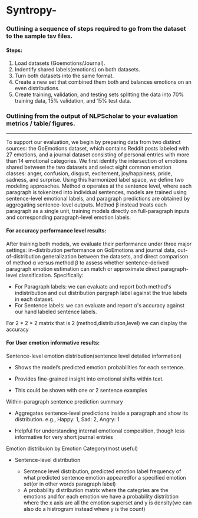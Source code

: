 # Syntropy-


### Outlining a sequence of steps required to go from the dataset to the sample tsv files. 

#### Steps:
1. Load datasets (Goemotions/Journal).
2. Indentify shared labels(emotions) on both datasets.
3. Turn both datasets into the same format.
4. Create a new set that combined them both and balances emotions on an even distributions.
5. Create training, validation, and testing sets splitting the data into 70% training data, 15% validation, and 15% test data.
   


### Outlining from the output of NLPScholar to your evaluation metrics / table/ figures. 
-------

To support our evaluation, we begin by preparing data from two distinct sources: the GoEmotions dataset, which contains Reddit posts labeled with 27 emotions, and a journal dataset consisting of personal entries with more than 14 emotional categories. We first identify the intersection of emotions shared between the two datasets and select eight common emotion classes: anger, confusion, disgust, excitement, joy/happiness, pride, sadness, and surprise. Using this harmonized label space, we define two modeling approaches. Method α operates at the sentence level, where each paragraph is tokenized into individual sentences, models are trained using sentence-level emotional labels, and paragraph predictions are obtained by aggregating sentence-level outputs. Method β instead treats each paragraph as a single unit, training models directly on full-paragraph inputs and corresponding paragraph-level emotion labels.



#### For accuracy performance level results:


   After training both models, we evaluate their performance under three major settings: in-distribution performance on GoEmotions and journal data, out-of-distribution generalization between the datasets, and direct comparison of method α versus method β to assess whether sentence-derived paragraph emotion estimation can match or approximate direct paragraph-level classification. Specifically:
  
  - For Paragraph labels: we can evaluate and report both method's indistribution and out distribution pargraph label against the true labels in each dataset.
  - For Sentence labels: we can evaluate and report α's accuracy against our hand labeled sentence labels.

For 2 * 2 * 2 matrix that is 2 (method,distribution,level) we can display the accuracy
  




#### For User emotion informative results:


Sentence-level emotion distribution(sentence level detailed information)

- Shows the model’s predicted emotion probabilities for each sentence.

- Provides fine-grained insight into emotional shifts within text.
- This could be shown with one or 2 sentence examples

Within-paragraph sentence prediction summary

- Aggregates sentence-level predictions inside a paragraph and show its distribution.
e.g., Happy: 1, Sad: 2, Angry: 1

- Helpful for understanding internal emotional composition, though less informative for very short journal entries


 Emotion distribuion by Emotion Category(most useful)

* Sentence-level distribution

   + Sentence level distribution, predicted emotion label frequency of  what predicted sentence emotion appearedfor a specified emotion set(or in other words paragraph label)
   + A probability distribution matrix where the categries are the emotions and for each emotion we have a probability distribtion where the x axis are all the emotion superset and y is density(we can also do a histrogram instead where y is the count)

